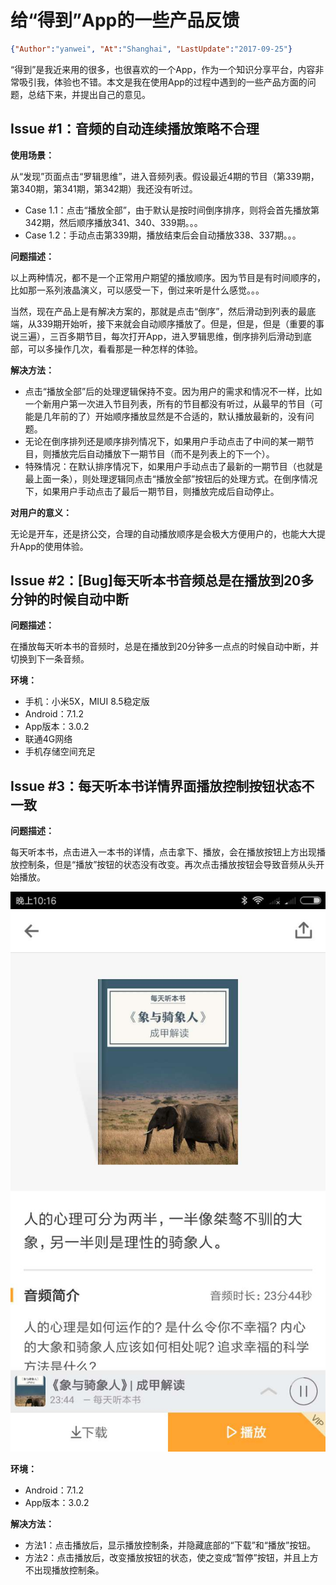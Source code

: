 # 给“得到”App的一些产品反馈
```json
{"Author":"yanwei", "At":"Shanghai", "LastUpdate":"2017-09-25"}
```

“得到”是我近来用的很多，也很喜欢的一个App，作为一个知识分享平台，内容非常吸引我，体验也不错。本文是我在使用App的过程中遇到的一些产品方面的问题，总结下来，并提出自己的意见。

## Issue #1：音频的自动连续播放策略不合理

**使用场景：**

从“发现”页面点击“罗辑思维”，进入音频列表。假设最近4期的节目（第339期，第340期，第341期，第342期）我还没有听过。

* Case 1.1：点击“播放全部”，由于默认是按时间倒序排序，则将会首先播放第342期，然后顺序播放341、340、339期。。。
* Case 1.2：手动点击第339期，播放结束后会自动播放338、337期。。。

**问题描述：**

以上两种情况，都不是一个正常用户期望的播放顺序。因为节目是有时间顺序的，比如那一系列液晶演义，可以感受一下，倒过来听是什么感觉。。。

当然，现在产品上是有解决方案的，那就是点击“倒序”，然后滑动到列表的最底端，从339期开始听，接下来就会自动顺序播放了。但是，但是，但是（重要的事说三遍），三百多期节目，每次打开App，进入罗辑思维，倒序排列后滑动到底部，可以多操作几次，看看那是一种怎样的体验。

**解决方法：**

* 点击“播放全部”后的处理逻辑保持不变。因为用户的需求和情况不一样，比如一个新用户第一次进入节目列表，所有的节目都没有听过，从最早的节目（可能是几年前的了）开始顺序播放显然是不合适的，默认播放最新的，没有问题。
* 无论在倒序排列还是顺序排列情况下，如果用户手动点击了中间的某一期节目，则播放完后自动播放下一期节目（而不是列表上的下一个）。
* 特殊情况：在默认排序情况下，如果用户手动点击了最新的一期节目（也就是最上面一条），则处理逻辑同点击“播放全部”按钮后的处理方式。在倒序情况下，如果用户手动点击了最后一期节目，则播放完成后自动停止。

**对用户的意义：**

无论是开车，还是挤公交，合理的自动播放顺序是会极大方便用户的，也能大大提升App的使用体验。

## Issue #2：[Bug]每天听本书音频总是在播放到20多分钟的时候自动中断

**问题描述：**

在播放每天听本书的音频时，总是在播放到20分钟多一点点的时候自动中断，并切换到下一条音频。

**环境：**

* 手机：小米5X，MIUI 8.5稳定版
* Android：7.1.2
* App版本：3.0.2
* 联通4G网络
* 手机存储空间充足

## Issue #3：每天听本书详情界面播放控制按钮状态不一致
**问题描述：**

每天听本书，点击进入一本书的详情，点击拿下、播放，会在播放按钮上方出现播放控制条，但是“播放”按钮的状态没有改变。再次点击播放按钮会导致音频从头开始播放。

![111](advice-for-dedao-app-001.jpeg)

**环境：**

* Android：7.1.2
* App版本：3.0.2

**解决方法：**

* 方法1：点击播放后，显示播放控制条，并隐藏底部的“下载”和“播放”按钮。
* 方法2：点击播放后，改变播放按钮的状态，使之变成“暂停”按钮，并且上方不出现播放控制条。


<!--
## Issue #3：增加“加入播放列表”功能

这依然是一个来自每天开车上下班的用户的需求。

**使用场景：**

**问题描述：**

**解决方法：**

-->